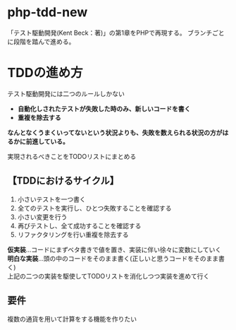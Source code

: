 # php-tdd-new

「テスト駆動開発(Kent Beck：著)」の第1章をPHPで再現する。
ブランチごとに段階を踏んで進める。

# TDDの進め方

テスト駆動開発には二つのルールしかない
* **自動化しされたテストが失敗した時のみ、新しいコードを書く**
* **重複を除去する**

__なんとなくうまくいってないという状況よりも、失敗を数えられる状況の方がはるかに前進している。__

実現されるべきことをTODOリストにまとめる


## 【TDDにおけるサイクル】
1. 小さいテストを一つ書く
2. 全てのテストを実行し、ひとつ失敗することを確認する
3. 小さい変更を行う
4. 再びテストし、全て成功することを確認する
5. リファクタリングを行い重複を除去する

__仮実装__…コードにまずベタ書きで値を置き、実装に伴い徐々に変数にしていく  
__明白な実装__…頭の中のコードをそのまま書く(正しいと思うコードをそのまま書く)  
上記の二つの実装を駆使してTODOリストを消化しつつ実装を進めて行く  

## 要件

複数の通貨を用いて計算をする機能を作りたい
